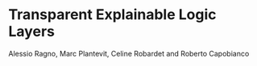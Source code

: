 # Transparent Explainable Logic Layers
Alessio Ragno, Marc Plantevit, Celine Robardet and Roberto Capobianco

